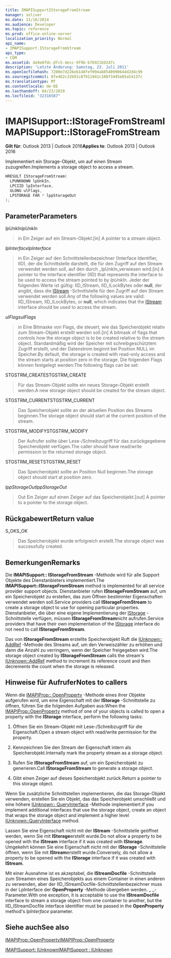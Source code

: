 ```yaml
---
title: IMAPISupportIStorageFromStream
manager: soliver
ms.date: 11/16/2014
ms.audience: Developer
ms.topic: reference
ms.prod: office-online-server
localization_priority: Normal
api_name:
- IMAPISupport.IStorageFromStream
api_type:
- COM
ms.assetid: da9e8fdc-dfc5-4ecc-9f9b-b76921b92d7c
description: 'Letzte Änderung: Samstag, 23. Juli 2011'
ms.openlocfilehash: 7200e7d226eb148fef094ab8540990644d2d4c99
ms.sourcegitcommit: 8fe462c32b91c87911942c188f3445e85a54137c
ms.translationtype: MT
ms.contentlocale: de-DE
ms.lasthandoff: 04/23/2019
ms.locfileid: "32316587"
---
```

# <a name="imapisupportistoragefromstream"></a><span data-ttu-id="841aa-103">IMAPISupport::IStorageFromStream</span><span class="sxs-lookup"><span data-stu-id="841aa-103">IMAPISupport::IStorageFromStream</span></span>

  
  
<span data-ttu-id="841aa-104">**Gilt für**: Outlook 2013 | Outlook 2016</span><span class="sxs-lookup"><span data-stu-id="841aa-104">**Applies to**: Outlook 2013 | Outlook 2016</span></span> 
  
<span data-ttu-id="841aa-105">Implementiert ein Storage-Objekt, um auf einen Stream zuzugreifen.</span><span class="sxs-lookup"><span data-stu-id="841aa-105">Implements a storage object to access a stream.</span></span>
  
```cpp
HRESULT IStorageFromStream(
  LPUNKNOWN lpUnkIn,
  LPCIID lpInterface,
  ULONG ulFlags,
  LPSTORAGE FAR * lppStorageOut
);
```

## <a name="parameters"></a><span data-ttu-id="841aa-106">Parameter</span><span class="sxs-lookup"><span data-stu-id="841aa-106">Parameters</span></span>

 <span data-ttu-id="841aa-107">_lpUnkIn_</span><span class="sxs-lookup"><span data-stu-id="841aa-107">_lpUnkIn_</span></span>
  
> <span data-ttu-id="841aa-108">in Ein Zeiger auf ein Stream-Objekt.</span><span class="sxs-lookup"><span data-stu-id="841aa-108">[in] A pointer to a stream object.</span></span>
    
 <span data-ttu-id="841aa-109">_lpInterface_</span><span class="sxs-lookup"><span data-stu-id="841aa-109">_lpInterface_</span></span>
  
> <span data-ttu-id="841aa-110">in Ein Zeiger auf den Schnittstellenbezeichner (Interface Identifier, IID), der die Schnittstelle darstellt, die für den Zugriff auf den Stream verwendet werden soll, auf den durch _lpUnkIn_verwiesen wird.</span><span class="sxs-lookup"><span data-stu-id="841aa-110">[in] A pointer to the interface identifier (IID) that represents the interface to be used to access the stream pointed to by  _lpUnkIn_.</span></span> <span data-ttu-id="841aa-111">Jeder der folgenden Werte ist gültig: IID_IStream, IID_ILockBytes oder **null**, der angibt, dass die [IStream](https://msdn.microsoft.com/library/aa380034%28VS.85%29.aspx) -Schnittstelle für den Zugriff auf den Stream verwendet werden soll.</span><span class="sxs-lookup"><span data-stu-id="841aa-111">Any of the following values are valid: IID_IStream, IID_ILockBytes, or **null**, which indicates that the [IStream](https://msdn.microsoft.com/library/aa380034%28VS.85%29.aspx) interface should be used to access the stream.</span></span> 
    
 <span data-ttu-id="841aa-112">_ulFlags_</span><span class="sxs-lookup"><span data-stu-id="841aa-112">_ulFlags_</span></span>
  
> <span data-ttu-id="841aa-113">in Eine Bitmaske von Flags, die steuert, wie das Speicherobjekt relativ zum Stream-Objekt erstellt werden soll.</span><span class="sxs-lookup"><span data-stu-id="841aa-113">[in] A bitmask of flags that controls how the storage object is to be created relative to the stream object.</span></span> <span data-ttu-id="841aa-114">Standardmäßig wird der Speicher mit schreibgeschütztem Zugriff erstellt, und der Datenstrom beginnt bei Position NULL im Speicher.</span><span class="sxs-lookup"><span data-stu-id="841aa-114">By default, the storage is created with read-only access and the stream starts at position zero in the storage.</span></span> <span data-ttu-id="841aa-115">Die folgenden Flags können festgelegt werden:</span><span class="sxs-lookup"><span data-stu-id="841aa-115">The following flags can be set:</span></span>
    
<span data-ttu-id="841aa-116">STGSTRM_CREATE</span><span class="sxs-lookup"><span data-stu-id="841aa-116">STGSTRM_CREATE</span></span> 
  
> <span data-ttu-id="841aa-117">Für das Stream-Objekt sollte ein neues Storage-Objekt erstellt werden.</span><span class="sxs-lookup"><span data-stu-id="841aa-117">A new storage object should be created for the stream object.</span></span>
    
<span data-ttu-id="841aa-118">STGSTRM_CURRENT</span><span class="sxs-lookup"><span data-stu-id="841aa-118">STGSTRM_CURRENT</span></span> 
  
> <span data-ttu-id="841aa-119">Das Speicherobjekt sollte an der aktuellen Position des Streams beginnen.</span><span class="sxs-lookup"><span data-stu-id="841aa-119">The storage object should start at the current position of the stream.</span></span>
    
<span data-ttu-id="841aa-120">STGSTRM_MODIFY</span><span class="sxs-lookup"><span data-stu-id="841aa-120">STGSTRM_MODIFY</span></span> 
  
> <span data-ttu-id="841aa-121">Der Aufrufer sollte über Lese-/Schreibzugriff für das zurückgegebene Speicherobjekt verfügen.</span><span class="sxs-lookup"><span data-stu-id="841aa-121">The caller should have read/write permission to the returned storage object.</span></span>
    
<span data-ttu-id="841aa-122">STGSTRM_RESET</span><span class="sxs-lookup"><span data-stu-id="841aa-122">STGSTRM_RESET</span></span> 
  
> <span data-ttu-id="841aa-123">Das Speicherobjekt sollte an Position Null beginnen.</span><span class="sxs-lookup"><span data-stu-id="841aa-123">The storage object should start at position zero.</span></span>
    
 <span data-ttu-id="841aa-124">_lppStorageOut_</span><span class="sxs-lookup"><span data-stu-id="841aa-124">_lppStorageOut_</span></span>
  
> <span data-ttu-id="841aa-125">Out Ein Zeiger auf einen Zeiger auf das Speicherobjekt.</span><span class="sxs-lookup"><span data-stu-id="841aa-125">[out] A pointer to a pointer to the storage object.</span></span>
    
## <a name="return-value"></a><span data-ttu-id="841aa-126">Rückgabewert</span><span class="sxs-lookup"><span data-stu-id="841aa-126">Return value</span></span>

<span data-ttu-id="841aa-127">S_OK</span><span class="sxs-lookup"><span data-stu-id="841aa-127">S_OK</span></span> 
  
> <span data-ttu-id="841aa-128">Das Speicherobjekt wurde erfolgreich erstellt.</span><span class="sxs-lookup"><span data-stu-id="841aa-128">The storage object was successfully created.</span></span>
    
## <a name="remarks"></a><span data-ttu-id="841aa-129">Bemerkungen</span><span class="sxs-lookup"><span data-stu-id="841aa-129">Remarks</span></span>

<span data-ttu-id="841aa-130">Die **IMAPISupport:: IStorageFromStream** -Methode wird für alle Support Objekte des Dienstanbieters implementiert.</span><span class="sxs-lookup"><span data-stu-id="841aa-130">The **IMAPISupport::IStorageFromStream** method is implemented for all service provider support objects.</span></span> <span data-ttu-id="841aa-131">Dienstanbieter rufen **IStorageFromStream** auf, um ein Speicherobjekt zu erstellen, das zum Öffnen bestimmter Eigenschaften verwendet werden soll.</span><span class="sxs-lookup"><span data-stu-id="841aa-131">Service providers call **IStorageFromStream** to create a storage object to use for opening particular properties.</span></span> <span data-ttu-id="841aa-132">Dienstanbieter, die über eine eigene Implementierung der [IStorage](https://msdn.microsoft.com/library/aa380015%28VS.85%29.aspx) -Schnittstelle verfügen, müssen **IStorageFromStream**nicht aufrufen.</span><span class="sxs-lookup"><span data-stu-id="841aa-132">Service providers that have their own implementation of the [IStorage](https://msdn.microsoft.com/library/aa380015%28VS.85%29.aspx) interface do not need to call **IStorageFromStream**.</span></span> 
  
<span data-ttu-id="841aa-133">Das von **IStorageFromStream** erstellte Speicherobjekt Ruft die [IUnknown:: AddRef](https://msdn.microsoft.com/library/ms691379%28v=VS.85%29.aspx) -Methode des Streams auf, um den Verweiszähler zu erhöhen und dann die Anzahl zu verringern, wenn der Speicher freigegeben wird.</span><span class="sxs-lookup"><span data-stu-id="841aa-133">The storage object created by **IStorageFromStream** calls the stream's [IUnknown::AddRef](https://msdn.microsoft.com/library/ms691379%28v=VS.85%29.aspx) method to increment its reference count and then decrements the count when the storage is released.</span></span> 
  
## <a name="notes-to-callers"></a><span data-ttu-id="841aa-134">Hinweise für Aufrufer</span><span class="sxs-lookup"><span data-stu-id="841aa-134">Notes to callers</span></span>

<span data-ttu-id="841aa-135">Wenn die [IMAPIProp:: OpenProperty](imapiprop-openproperty.md) -Methode eines ihrer Objekte aufgerufen wird, um eine Eigenschaft mit der **IStorage** -Schnittstelle zu öffnen, führen Sie die folgenden Aufgaben aus:</span><span class="sxs-lookup"><span data-stu-id="841aa-135">When the [IMAPIProp::OpenProperty](imapiprop-openproperty.md) method of one of your objects is called to open a property with the **IStorage** interface, perform the following tasks:</span></span> 
  
1. <span data-ttu-id="841aa-136">Öffnen Sie ein Stream-Objekt mit Lese-/Schreibzugriff für die Eigenschaft.</span><span class="sxs-lookup"><span data-stu-id="841aa-136">Open a stream object with read/write permission for the property.</span></span>
    
2. <span data-ttu-id="841aa-137">Kennzeichnen Sie den Stream der Eigenschaft intern als Speicherobjekt.</span><span class="sxs-lookup"><span data-stu-id="841aa-137">Internally mark the property stream as a storage object.</span></span>
    
3. <span data-ttu-id="841aa-138">Rufen Sie **IStorageFromStream** auf, um ein Speicherobjekt zu generieren.</span><span class="sxs-lookup"><span data-stu-id="841aa-138">Call **IStorageFromStream** to generate a storage object.</span></span> 
    
4. <span data-ttu-id="841aa-139">Gibt einen Zeiger auf dieses Speicherobjekt zurück.</span><span class="sxs-lookup"><span data-stu-id="841aa-139">Return a pointer to this storage object.</span></span>
    
<span data-ttu-id="841aa-140">Wenn Sie zusätzliche Schnittstellen implementieren, die das Storage-Objekt verwenden, erstellen Sie ein Objekt, das das Speicherobjekt umschließt und eine höhere [IUnknown:: QueryInterface](https://msdn.microsoft.com/library/ms682521%28v=VS.85%29.aspx) -Methode implementiert.</span><span class="sxs-lookup"><span data-stu-id="841aa-140">If you implement additional interfaces that use the storage object, create an object that wraps the storage object and implement a higher level [IUnknown::QueryInterface](https://msdn.microsoft.com/library/ms682521%28v=VS.85%29.aspx) method.</span></span> 
  
<span data-ttu-id="841aa-141">Lassen Sie eine Eigenschaft nicht mit der **IStream** -Schnittstelle geöffnet werden, wenn Sie mit **IStorage**erstellt wurde.</span><span class="sxs-lookup"><span data-stu-id="841aa-141">Do not allow a property to be opened with the **IStream** interface if it was created with **IStorage**.</span></span> <span data-ttu-id="841aa-142">Umgekehrt können Sie eine Eigenschaft nicht mit der **IStorage** -Schnittstelle öffnen, wenn Sie mit **IStream**erstellt wurde.</span><span class="sxs-lookup"><span data-stu-id="841aa-142">Conversely, do not allow a property to be opened with the **IStorage** interface if it was created with **IStream**.</span></span> 
  
<span data-ttu-id="841aa-143">Mit einer Ausnahme ist es akzeptabel, die **IStreamDocfile** -Schnittstelle zum Streamen eines Speicherobjekts aus einem Container in einen anderen zu verwenden, aber der IID_IStreamDocfile-Schnittstellenbezeichner muss in der LpInterface der **OpenProperty** -Methode übergeben werden. _ _-Parameter.</span><span class="sxs-lookup"><span data-stu-id="841aa-143">With one exception, it is acceptable to use the **IStreamDocfile** interface to stream a storage object from one container to another, but the IID_IStreamDocfile interface identifier must be passed in the **OpenProperty** method's  _lpInterface_ parameter.</span></span> 
  
## <a name="see-also"></a><span data-ttu-id="841aa-144">Siehe auch</span><span class="sxs-lookup"><span data-stu-id="841aa-144">See also</span></span>



[<span data-ttu-id="841aa-145">IMAPIProp::OpenProperty</span><span class="sxs-lookup"><span data-stu-id="841aa-145">IMAPIProp::OpenProperty</span></span>](imapiprop-openproperty.md)
  
[<span data-ttu-id="841aa-146">IMAPISupport: IUnknown</span><span class="sxs-lookup"><span data-stu-id="841aa-146">IMAPISupport : IUnknown</span></span>](imapisupportiunknown.md)


